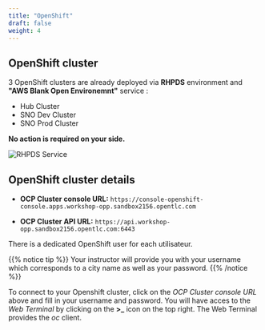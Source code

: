 ```yaml
---
title: "OpenShift"
draft: false
weight: 4
---
```


## OpenShift cluster

3 OpenShift clusters are already deployed via **RHPDS** environment and **"AWS Blank Open Environemnt"** service :

* Hub Cluster
* SNO Dev Cluster
* SNO Prod Cluster

**No action is required on your side.**

![RHPDS Service](/OPP-2023-lab-instruction.github.io/images/aws-blank-open.png)


## OpenShift cluster details

* **OCP Cluster console URL:** `https://console-openshift-console.apps.workshop-opp.sandbox2156.opentlc.com`

* **OCP Cluster API URL:** `https://api.workshop-opp.sandbox2156.opentlc.com:6443`

There is a dedicated OpenShift user for each utilisateur.

{{% notice tip %}}
Your instructor will provide you with your username which corresponds to a city name as well as your password.
{{% /notice %}}

To connect to your Openshift cluster, click on the *OCP Cluster console URL* above and fill in your username and password. You will have acces to the *Web Terminal* by clicking on the **>_** icon on the top right. The Web Terminal provides the *oc* client.